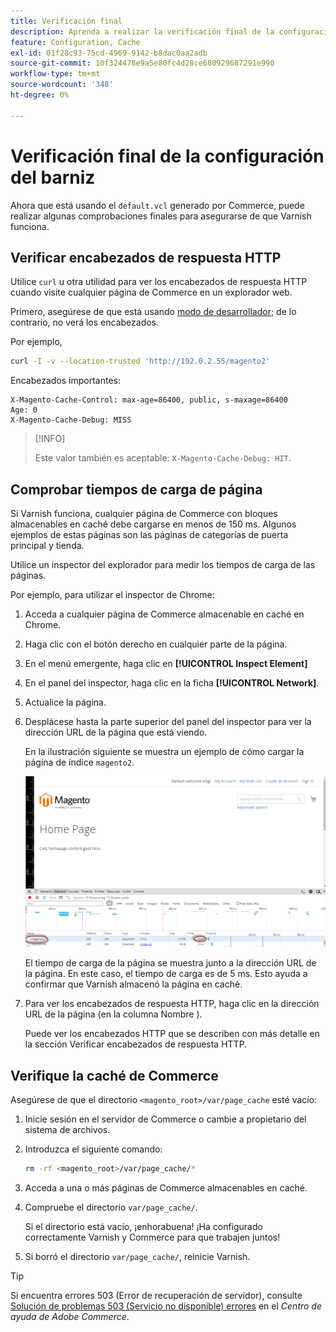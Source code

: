 ```yaml
---
title: Verificación final
description: Aprenda a realizar la verificación final de la configuración de Barniz con Adobe Commerce. Descubra los pasos de prueba y las técnicas de solución de problemas.
feature: Configuration, Cache
exl-id: 01f28c93-75cd-4969-9142-b8dac0aa2adb
source-git-commit: 10f324478e9a5e80fc4d28ce680929687291e990
workflow-type: tm+mt
source-wordcount: '348'
ht-degree: 0%

---
```


# Verificación final de la configuración del barniz

Ahora que está usando el `default.vcl` generado por Commerce, puede realizar algunas comprobaciones finales para asegurarse de que Varnish funciona.

## Verificar encabezados de respuesta HTTP

Utilice `curl` u otra utilidad para ver los encabezados de respuesta HTTP cuando visite cualquier página de Commerce en un explorador web.

Primero, asegúrese de que está usando [modo de desarrollador](../cli/set-mode.md#change-to-developer-mode); de lo contrario, no verá los encabezados.

Por ejemplo,

```bash
curl -I -v --location-trusted 'http://192.0.2.55/magento2'
```

Encabezados importantes:

```
X-Magento-Cache-Control: max-age=86400, public, s-maxage=86400
Age: 0
X-Magento-Cache-Debug: MISS
```

>[!INFO]
>
>Este valor también es aceptable: `X-Magento-Cache-Debug: HIT`.

## Comprobar tiempos de carga de página

Si Varnish funciona, cualquier página de Commerce con bloques almacenables en caché debe cargarse en menos de 150 ms. Algunos ejemplos de estas páginas son las páginas de categorías de puerta principal y tienda.

Utilice un inspector del explorador para medir los tiempos de carga de las páginas.

Por ejemplo, para utilizar el inspector de Chrome:

1. Acceda a cualquier página de Commerce almacenable en caché en Chrome.
1. Haga clic con el botón derecho en cualquier parte de la página.
1. En el menú emergente, haga clic en **[!UICONTROL Inspect Element]**
1. En el panel del inspector, haga clic en la ficha **[!UICONTROL Network]**.
1. Actualice la página.
1. Desplácese hasta la parte superior del panel del inspector para ver la dirección URL de la página que está viendo.

   En la ilustración siguiente se muestra un ejemplo de cómo cargar la página de índice `magento2`.

   ![Haga clic en la página que está viendo](../../assets/configuration/varnish-inspector.png)

   El tiempo de carga de la página se muestra junto a la dirección URL de la página. En este caso, el tiempo de carga es de 5 ms. Esto ayuda a confirmar que Varnish almacenó la página en caché.

1. Para ver los encabezados de respuesta HTTP, haga clic en la dirección URL de la página (en la columna Nombre ).

   Puede ver los encabezados HTTP que se describen con más detalle en la sección Verificar encabezados de respuesta HTTP.

## Verifique la caché de Commerce

Asegúrese de que el directorio `<magento_root>/var/page_cache` esté vacío:

1. Inicie sesión en el servidor de Commerce o cambie a propietario del sistema de archivos.
1. Introduzca el siguiente comando:

   ```bash
   rm -rf <magento_root>/var/page_cache/*
   ```

1. Acceda a una o más páginas de Commerce almacenables en caché.
1. Compruebe el directorio `var/page_cache/`.

   Si el directorio está vacío, ¡enhorabuena! ¡Ha configurado correctamente Varnish y Commerce para que trabajen juntos!

1. Si borró el directorio `var/page_cache/`, reinicie Varnish.

>[!TIP]
>
>Si encuentra errores 503 (Error de recuperación de servidor), consulte [Solución de problemas 503 (Servicio no disponible) errores](https://experienceleague.adobe.com/docs/commerce-knowledge-base/kb/troubleshooting/miscellaneous/troubleshooting-503-errors.html?lang=es) en el _Centro de ayuda de Adobe Commerce_.

